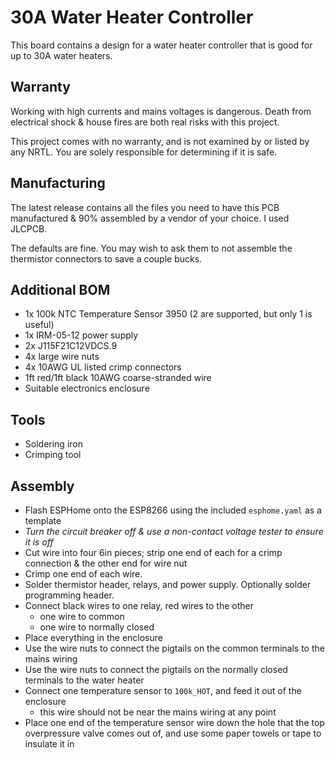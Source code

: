 # 30A Water Heater Controller

This board contains a design for a water heater controller that is good for up to 30A water heaters.

## Warranty

Working with high currents and mains voltages is dangerous. Death from electrical shock & house fires are both real risks with this project.

This project comes with no warranty, and is not examined by or listed by any NRTL. You are solely responsible for determining if it is safe.

## Manufacturing

The latest release contains all the files you need to have this PCB manufactured & 90% assembled by a vendor of your choice. I used JLCPCB.

The defaults are fine. You may wish to ask them to not assemble the thermistor connectors to save a couple bucks.

## Additional BOM

- 1x 100k NTC Temperature Sensor 3950 (2 are supported, but only 1 is useful)
- 1x IRM-05-12 power supply
- 2x J115F21C12VDCS.9
- 4x large wire nuts
- 4x 10AWG UL listed crimp connectors
- 1ft red/1ft black 10AWG coarse-stranded wire
- Suitable electronics enclosure

## Tools

- Soldering iron
- Crimping tool

## Assembly

- Flash ESPHome onto the ESP8266 using the included `esphome.yaml` as a template
- *Turn the circuit breaker off & use a non-contact voltage tester to ensure it is off*
- Cut wire into four 6in pieces; strip one end of each for a crimp connection & the other end for wire nut
- Crimp one end of each wire.
- Solder thermistor header, relays, and power supply. Optionally solder programming header.
- Connect black wires to one relay, red wires to the other
  - one wire to common
  - one wire to normally closed
- Place everything in the enclosure
- Use the wire nuts to connect the pigtails on the common terminals to the mains wiring
- Use the wire nuts to connect the pigtails on the normally closed terminals to the water heater
- Connect one temperature sensor to `100k_HOT`, and feed it out of the enclosure
  - this wire should not be near the mains wiring at any point
- Place one end of the temperature sensor wire down the hole that the top overpressure valve comes out of, and use some paper towels or tape to insulate it in
